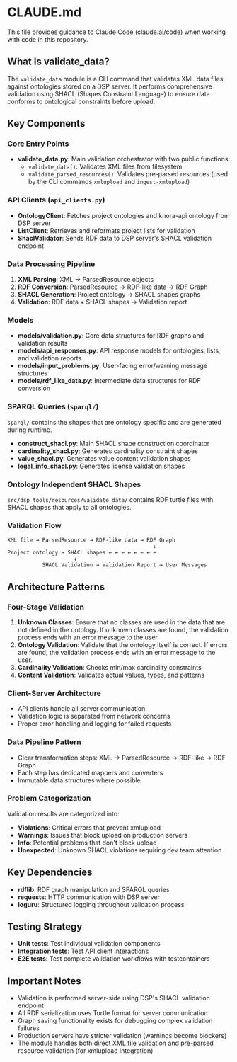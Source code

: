 # CLAUDE.md

This file provides guidance to Claude Code (claude.ai/code) when working with code in this repository.

## What is validate_data?

The `validate_data` module is a CLI command that validates XML data files against ontologies stored on a DSP server. 
It performs comprehensive validation using SHACL (Shapes Constraint Language) 
to ensure data conforms to ontological constraints before upload.

## Key Components

### Core Entry Points

- **validate_data.py**: Main validation orchestrator with two public functions:
    - `validate_data()`: Validates XML files from filesystem
    - `validate_parsed_resources()`: Validates pre-parsed resources (used by the CLI commands `xmlupload` and `ingest-xmlupload`)

### API Clients (`api_clients.py`)

- **OntologyClient**: Fetches project ontologies and knora-api ontology from DSP server
- **ListClient**: Retrieves and reformats project lists for validation
- **ShaclValidator**: Sends RDF data to DSP server's SHACL validation endpoint

### Data Processing Pipeline

1. **XML Parsing**: XML → ParsedResource objects
2. **RDF Conversion**: ParsedResource → RDF-like data → RDF Graph
3. **SHACL Generation**: Project ontology → SHACL shapes graphs
4. **Validation**: RDF data + SHACL shapes → Validation report

### Models

- **models/validation.py**: Core data structures for RDF graphs and validation results
- **models/api_responses.py**: API response models for ontologies, lists, and validation reports
- **models/input_problems.py**: User-facing error/warning message structures
- **models/rdf_like_data.py**: Intermediate data structures for RDF conversion

### SPARQL Queries (`sparql/`)

`sparql/` contains the shapes that are ontology specific and are generated during runtime. 

- **construct_shacl.py**: Main SHACL shape construction coordinator
- **cardinality_shacl.py**: Generates cardinality constraint shapes
- **value_shacl.py**: Generates value content validation shapes
- **legal_info_shacl.py**: Generates license validation shapes

### Ontology Independent SHACL Shapes

`src/dsp_tools/resources/validate_data/` contains RDF turtle files with SHACL shapes that apply to all ontologies.

### Validation Flow

```text
XML file → ParsedResource → RDF-like data → RDF Graph
                                              ↓
Project ontology → SHACL shapes ← ← ← ← ← ← ← ← 
                     ↓
           SHACL Validation → Validation Report → User Messages
```

## Architecture Patterns

### Four-Stage Validation

1. **Unknown Classes**: Ensure that no classes are used in the data that are not defined in the ontology. 
   If unknown classes are found, the validation process ends with an error message to the user.
2. **Ontology Validation**: Validate that the ontology itself is correct.
   If errors are found, the validation process ends with an error message to the user.
3. **Cardinality Validation**: Checks min/max cardinality constraints
4. **Content Validation**: Validates actual values, types, and patterns

### Client-Server Architecture

- API clients handle all server communication
- Validation logic is separated from network concerns
- Proper error handling and logging for failed requests

### Data Pipeline Pattern

- Clear transformation steps: XML → ParsedResource → RDF-like → RDF Graph
- Each step has dedicated mappers and converters
- Immutable data structures where possible

### Problem Categorization

Validation results are categorized into:

- **Violations**: Critical errors that prevent xmlupload
- **Warnings**: Issues that block upload on production servers
- **Info**: Potential problems that don't block upload
- **Unexpected**: Unknown SHACL violations requiring dev team attention

## Key Dependencies

- **rdflib**: RDF graph manipulation and SPARQL queries
- **requests**: HTTP communication with DSP server
- **loguru**: Structured logging throughout validation process

## Testing Strategy

- **Unit tests**: Test individual validation components
- **Integration tests**: Test API client interactions
- **E2E tests**: Test complete validation workflows with testcontainers

## Important Notes

- Validation is performed server-side using DSP's SHACL validation endpoint
- All RDF serialization uses Turtle format for server communication
- Graph saving functionality exists for debugging complex validation failures
- Production servers have stricter validation (warnings become blockers)
- The module handles both direct XML file validation and pre-parsed resource validation (for xmlupload integration)

